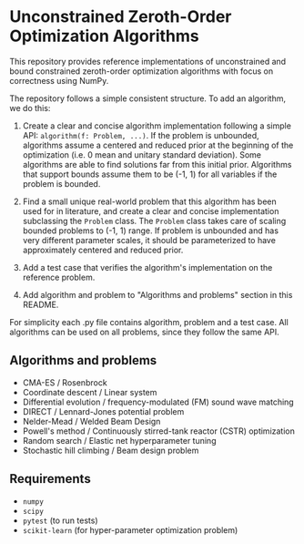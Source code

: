 # Unconstrained Zeroth-Order Optimization Algorithms

This repository provides reference implementations of unconstrained and bound constrained zeroth-order optimization algorithms with focus on correctness using NumPy.

The repository follows a simple consistent structure. To add an algorithm, we do this:

1. Create a clear and concise algorithm implementation following a simple API: `algorithm(f: Problem, ...)`. If the problem is unbounded, algorithms assume a centered and reduced prior at the beginning of the optimization (i.e. 0 mean and unitary standard deviation). Some algorithms are able to find solutions far from this initial prior. Algorithms that support bounds assume them to be (-1, 1) for all variables if the problem is bounded.

2. Find a small unique real-world problem that this algorithm has been used for in literature, and create a clear and concise implementation subclassing the `Problem` class. The `Problem` class takes care of scaling bounded problems to (-1, 1) range. If problem is unbounded and has very different parameter scales, it should be parameterized to have approximately centered and reduced prior.

3. Add a test case that verifies the algorithm's implementation on the reference problem.

4. Add algorithm and problem to "Algorithms and problems" section in this README.

For simplicity each .py file contains algorithm, problem and a test case. All algorithms can be used on all problems, since they follow the same API.

## Algorithms and problems
- CMA-ES / Rosenbrock
- Coordinate descent / Linear system
- Differential evolution / frequency-modulated (FM) sound wave matching
- DIRECT / Lennard-Jones potential problem
- Nelder-Mead / Welded Beam Design
- Powell's method / Continuously stirred-tank reactor (CSTR) optimization
- Random search / Elastic net hyperparameter tuning
- Stochastic hill climbing / Beam design problem

## Requirements

- `numpy`
- `scipy`
- `pytest` (to run tests)
- `scikit-learn` (for hyper-parameter optimization problem)
